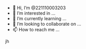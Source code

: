 - 👋 Hi, I’m @221110003203
- 👀 I’m interested in ...
- 🌱 I’m currently learning ...
- 💞️ I’m looking to collaborate on ...
- 📫 How to reach me ...

<!---
221110003203/221110003203 is a ✨ special ✨ repository because its `README.md` (this file) appears on your GitHub profile.
You can click the Preview link to take a look at your changes.
--->


jh
